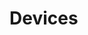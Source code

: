 # Devices















































































































